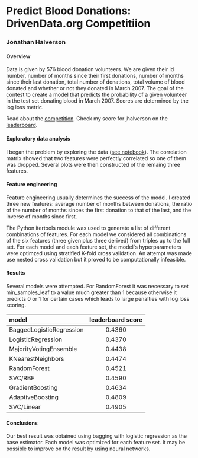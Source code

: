 # Predict Blood Donations: DrivenData.org Competitiion
### Jonathan Halverson

#### Overview

Data is given by 576 blood donation volunteers. We are given their id number, number of months since
their first donations, number of months since their last donation, total number of donations, total
volume of blood donated and whether or not they donated in March 2007. The goal of the contest
to create a model that predicts the probability of a given volunteer in the test set donating blood
in March 2007. Scores are determined by the log loss metric.

Read about the [competition](https://www.drivendata.org/competitions/2/page/5/).
Check my score for jhalverson on the [leaderboard](https://www.drivendata.org/competitions/2/leaderboard/).

#### Exploratory data analysis

I began the problem by exploring the data ([see notebook](https://github.com/jhalverson/data_science/blob/master/project_blood_donations/exploratory_data_analysis.ipynb)). The correlation matrix showed that two features were perfectly correlated so one of them was dropped. Several plots were then constructed
of the remaing three features.

#### Feature engineering

Feature engineering usually determines the success of the model. I created three new features: average number of months between donations, the ratio of the number of months sinces the first donation to that of the last, and the inverse of months since first.

The Python itertools module was used to generate a list of different combinations of features. For each model we considered all combinations of the six features (three given plus three derived) from triples up to the full set. For each model and each feature set, the model's hyperparameters were optimzed using stratified K-fold cross validation. An attempt was made use nested cross validation but it proved to be computationally infeasible.

#### Results

Several models were attempted. For RandomForest it was necessary to set min_samples_leaf to a value much greater than
1 because otherwise it predicts 0 or 1 for certain cases which leads to large
penalties with log loss scoring.

|model                      | leaderboard score|
|:--------------------------|:-----------------:|
|BaggedLogisticRegression       |            0.4360|
|LogisticRegression       |            0.4370|
|MajorityVotingEnsemble | 0.4438|
|KNearestNeighbors |            0.4474|
|RandomForest|            0.4521|
|SVC/RBF|            0.4590|
|GradientBoosting|            0.4634|
|AdaptiveBoosting             |            0.4809|
|SVC/Linear|            0.4905|

#### Conclusions

Our best result was obtained using bagging with logistic regression as the base estimator. Each model was optimized for each feature set. It may be possible to improve on the result by using neural networks.

